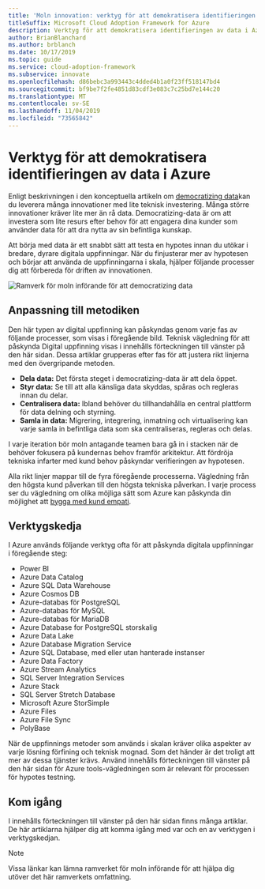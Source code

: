 ```yaml
---
title: 'Moln innovation: verktyg för att demokratisera identifieringen av data i Azure'
titleSuffix: Microsoft Cloud Adoption Framework for Azure
description: Verktyg för att demokratisera identifieringen av data i Azure
author: BrianBlanchard
ms.author: brblanch
ms.date: 10/17/2019
ms.topic: guide
ms.service: cloud-adoption-framework
ms.subservice: innovate
ms.openlocfilehash: d86bebc3a993443c4dded4b1a0f23ff518147bd4
ms.sourcegitcommit: bf9be7f2fe4851d83cdf3e083c7c25bd7e144c20
ms.translationtype: MT
ms.contentlocale: sv-SE
ms.lasthandoff: 11/04/2019
ms.locfileid: "73565842"
---
```

# <a name="tools-to-democratize-data-in-azure"></a>Verktyg för att demokratisera identifieringen av data i Azure

Enligt beskrivningen i den konceptuella artikeln om [democratizing data](../considerations/data.md)kan du leverera många innovationer med lite teknisk investering. Många större innovationer kräver lite mer än rå data. Democratizing-data är om att investera som lite resurs efter behov för att engagera dina kunder som använder data för att dra nytta av sin befintliga kunskap.

Att börja med data är ett snabbt sätt att testa en hypotes innan du utökar i bredare, dyrare digitala uppfinningar. När du finjusterar mer av hypotesen och börjar att använda de uppfinningarna i skala, hjälper följande processer dig att förbereda för driften av innovationen.

![Ramverk för moln införande för att democratizing data](../../_images/innovate/democratize-data.png)

## <a name="alignment-to-the-methodology"></a>Anpassning till metodiken

Den här typen av digital uppfinning kan påskyndas genom varje fas av följande processer, som visas i föregående bild. Teknisk vägledning för att påskynda Digital uppfinning visas i innehålls förteckningen till vänster på den här sidan. Dessa artiklar grupperas efter fas för att justera rikt linjerna med den övergripande metoden.

- **Dela data:** Det första steget i democratizing-data är att dela öppet.
- **Styr data:** Se till att alla känsliga data skyddas, spåras och regleras innan du delar.
- **Centralisera data:** Ibland behöver du tillhandahålla en central plattform för data delning och styrning.
- **Samla in data:** Migrering, integrering, inmatning och virtualisering kan varje samla in befintliga data som ska centraliseras, regleras och delas.

I varje iteration bör moln antagande teamen bara gå in i stacken när de behöver fokusera på kundernas behov framför arkitektur. Att fördröja tekniska infarter med kund behov påskyndar verifieringen av hypotesen.

Alla rikt linjer mappar till de fyra föregående processerna. Vägledning från den högsta kund påverkan till den högsta tekniska påverkan. I varje process ser du vägledning om olika möjliga sätt som Azure kan påskynda din möjlighet att [bygga med kund empati](../considerations/build.md).

## <a name="toolchain"></a>Verktygskedja

I Azure används följande verktyg ofta för att påskynda digitala uppfinningar i föregående steg:

- Power BI
- Azure Data Catalog
- Azure SQL Data Warehouse
- Azure Cosmos DB
- Azure-databas för PostgreSQL
- Azure-databas för MySQL
- Azure-databas för MariaDB
- Azure Database for PostgreSQL storskalig
- Azure Data Lake
- Azure Database Migration Service
- Azure SQL Database, med eller utan hanterade instanser
- Azure Data Factory
- Azure Stream Analytics
- SQL Server Integration Services
- Azure Stack
- SQL Server Stretch Database
- Microsoft Azure StorSimple
- Azure Files
- Azure File Sync
- PolyBase

När de uppfinnings metoder som används i skalan kräver olika aspekter av varje lösning förfining och teknisk mognad. Som det händer är det troligt att mer av dessa tjänster krävs. Använd innehålls förteckningen till vänster på den här sidan för Azure tools-vägledningen som är relevant för processen för hypotes testning.

## <a name="get-started"></a>Kom igång

I innehålls förteckningen till vänster på den här sidan finns många artiklar. De här artiklarna hjälper dig att komma igång med var och en av verktygen i verktygskedjan.

> [!NOTE]
> Vissa länkar kan lämna ramverket för moln införande för att hjälpa dig utöver det här ramverkets omfattning.
